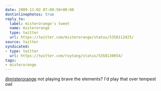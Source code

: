 ```yaml
---
date: 2009-11-02 07:09:50+00:00
dontinlinephotos: true
reply_to:
  label: misterorange's tweet
  name: misterorange
  type: twitter
  url: https://twitter.com/misterorange/status/5358112425/
source: twitter
syndicated:
- type: twitter
  url: https://twitter.com/roytang/status/5358130054/
tags:
- misterorange
---
```


[@misterorange](https://twitter.com/misterorange/) not playing brave the elements? I'd play that over tempest owl